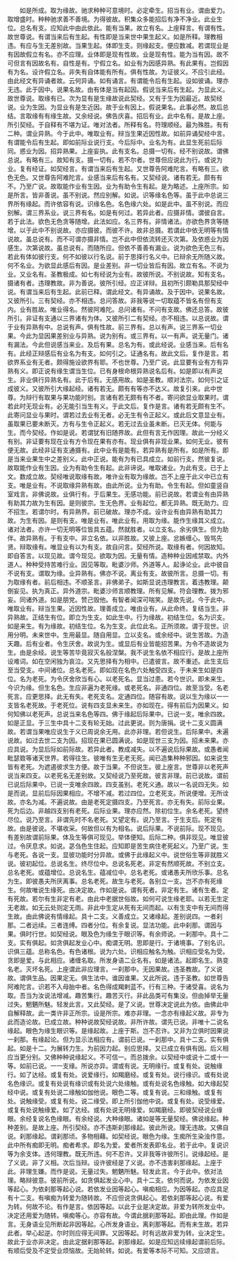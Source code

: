 <!-- { "loadSidebar": true } -->
　　如是所成。取为缘故。驰求种种可意境时。必定牵生。招当有业。谓由爱力。取增盛时。种种驰求善不善境。为得彼故。积集众多能招后有净不净业。此业生位。总名有支。应知此中由此依此。能有当果。故立有名。上座释言。有谓有性。故世尊说。有谓当来后有生起。有性即是当来世中果生起义。如是所释。理教相违。有应与生无差别故。当果生起。体即生支。则缘起支。便应数减。若谓现业是有因故假立有名。亦不应理。业体即是现有性故。业是现有性。能为当有因。故不可但言有因故名有。自性是有。宁假立名。如业有为因感异熟。有此果有。岂假因有为名。设许假立名。非失有自体能有所有。俱有性故。为证彼义。不应引此经。由此经文有异诵者故。云何异诵。如有诵言。有谓能令后有生起。设如彼诵。理亦无违。此于因中。说果名故。由有体是当有起因。假说当来后有生起。为显此义。故世尊说。取缘有已。次为显有是生缘故说此契经。又有于生为因最近。故契经说。业为生因。为显业有是生近因。故于业有因上。假说果名。此事必然。故后总结。言取缘有有缘生故。又余经说。佛告庆喜。招后有业。此中名有。是故上座。所引契经。于自释有不堪为证。唯对法者。所释有名。符理顺经。最为殊胜。有有二种。谓业异熟。今于此中。唯取业有。辩当生果近因性故。如前异诵契经中言。有谓能令后有生起。即如前际业说行支。今后际中。业名为有。此显生死前后际同。惑业为因。招异熟果。上座妄执。此有支名。总摄一切有。经不别说故。谓佛总说。有略有三。故知有支。摄一切有。若不尔者。世尊但应说此为行。或说为业。复有经证。如契经言。有谓当来后有生起。又世尊告阿难陀言。有略有三。欲色无色。又世尊告阿难陀言。业感当来后有名有。又契经说。诸有若无。颇有有不。乃至广说。故取能作业有生因。业为有助令生有起。是为略述。上座所宗。如是所言。皆非善说。虽不别说。然应别解。如说。识等缘名色等。虽于此中总说三界所有缘起。而许依容有说。识缘名色。名色缘六处。如是此中。虽不别说。而应别解。谓三界系业。说三界有名。如是有何过。若异此者。应摄非情。谓彼自言。若于此法。欲色无色贪等随增。此法如应。名三界有。非情诸法。亦欲色界贪等随增。以于此中不别说故。亦应摄彼。而彼不许。故非总摄。若谓此中依无明等有情说故。虽总说有。而不可谓亦摄非情。岂不此中但依流转还灭次第。及依惑业为因感生。次第说故。虽总说有。而随所应。但依不善善有漏业。说为欲色无色三有。若此有体如彼行支。何不如彼以行名说。前于思择行名义中。已辩余无所随义故。何不名业。为欲显此感后有因。是业差别。非一切业皆后有因。故立有名。不说为业。又业名有。圣教极成。如七有经说为业有。故彼所说。不别说故。知有支名。摄诸有者。违理教故。非为善说。彼所引经。应正详辩。且初所引颇勒具那契经中说。有谓当来后有生起。此前已释。谓此经文。有异诵故。及于因中。说果名故。又彼所引。三有契经。亦不相违。总问答故。非我等说一切取蕴不皆名有但有支内。业有胜故。唯业得名。然彼阿难陀。总问诸有。不问有支故。佛还总答。故彼所引。非证有支通以三界诸有为体。又彼所引二有契经。亦不相违。以总说故。谓于业有异熟有中。总说有声。俱有性故。前三界有。总以有声。说三界系一切业果。今此为显因果差别业与异熟。说为别有。或三界有。以一有声。说无量门。诸有漏法。今此但说感当来业。及后有果。总名为有。或此经说。业感当来。后有名有。此经正辩感后有业名为有支。如何引之。证通名有。故此文后。复作是言。若欲界系业有无者。颇得施设欲界有耶。不也世尊。乃至广说。此显要有业有方有异熟有义。即正说有缘生谓当生位。已有身根命根异熟说名后有。如是即以有声说生。非业俱行异熟名有。此于后有。无感用故。如是圣教。顺对法宗。如何引之证成彼义。又彼所引大缘起经。诸有若无。颇有有等亦不达义。故复引来。此中世尊。为辩行有取果与果功能时别。言诸有若无颇有有不者。寄问欲显业取果时。谓若此时无现业有。必无能引当生有义。于此文后。复作是言。诸有若无颇有生不。此寄问显业与果时。谓若过去业有无者。必无生有令正起义。或此后文意显业有。虽取果已要未断灭。方有与生令正起义。若无过去业虽未断。已灭无体。何能与生。而今契经。作如是说。若谓犹有旧随界故。此但有言无作因理。故此一分经义有别。非证要有现在业有方令现在果有亦有。现业俱有非现业果。如何无业。彼有便无故。此经非证有支通摄有。此中业有是能有。若异熟有是所有。如是所有。即是当来业果生中之差别义。此中正说。能有为有已具成立。如前行支。然彼复说。故取能作业有生因。业为有助令生有起。此非谛说。唯取诸业。为此有支。已于上文。数成立故。契经唯说取缘有故。唯许业有取为缘故。岂不上座于此义中已立有支。唯是业有。不说取缘异熟有故。由此所说。业为有助。令生有起。但如童竖自室戏言。非佛说故。业俱行有。于后果生。无感功能。前已说故。若谓业有由异熟有助其力故为生有因。是则彼宗。生无色界。业有起位。都无异熟。既无助力。应不招生。若谓尔时。有异熟界。前已破故。理亦不成。设许业有由异熟有助其力故。为生有因。是则有支。唯是业有。唯此业有。用取为缘。能作生缘其义成立。诸对法者。亦许一切无明等位皆具五蕴。然就胜者。以立支名。余劣俱生。但为助伴。故异熟有。于有支中。非立名依。以非胜故。又彼上座。忿嫉缠心。毁骂先贤。辩取缘有。唯显业有以为有支。故自问言。契经所说。取缘有者。何因故知。即自答言。以现见故。谓今现见。欲取为因。无量有情。造种种业因戒禁取。内外道人。种种受持苦难行业。因见等取。毗婆沙师。外道等人。起诤论业。此中彼自不说有支。谓取为缘。业异熟有。佛亦不说。离业有支。故彼所言。总摄一切。有为取缘有者。前后相违。不顺圣言。非佛弟子。如斯显说违理教言。着违教理。颠倒妄见。执为真正。异外道宗。毗婆沙师言顺教理。所有见解。符会理教。拨为邪妄。同诸外道。如是朋党。赞己毁他。有智者闻深可喘笑。是故先说。今于此中。唯取业有。辩当生果。近因性故。理善成立。唯由业有。从此命终。复结当生。非异熟故。正结生有位。即立为生支。如此生中。行为缘故。初结生位。名为识支。如是来生。有为缘故。初结生位。名为生支。此位此名。正所须故。谓于现世。识用分明。未来世中。生用最显。随自用显。立以支名。或余经中。说生苦故。为造天趣。后有业者。令生厌舍。故说为生。或显后有业皆能招苦果。为令不造故说为生。由是余经。说生等苦毕竟寂灭名般涅槃。我不说生名依不相应行。是故上座所设难词。如在空闲独为哀泣。又先思择有为相中。已遣彼言。故不重述。此生支后至当受支。中间诸位。总名老死。即如现在名色六处触受四支。于未来生如是四位。名为老死。为令厌舍欣当有心。以老死名。显当过患。若今世识。即未来生。今识为缘。但生名色。生应非遍为老死缘。或老死名。非通四位。故至当受。名老死言。应更思择。此无有失。老死支名。定通四位。随容有故。说以生为缘以一一支皆名老死故。于老死位。说有四支显未来生。亦如现在。得有前后为因果义。如何知佛以老死声。总说当来名色等四。佛于缘起后际果中。已说一支。唯余四故。如是正显。于三生中具十二支有轮无始。过此更说。则为唐捐。说十二支义圆满故。若谓当果唯应说生于义已周说余无用。此亦非理。若但说生。后际果中。未遍说故。如过去世二支为因。招现在果已圆满说。如是现世三支为因。招未来果。亦应具说。为显后际如前际故。若异此者。教成减失。以不遍说后际果故。或愚者闻毗瑟笯等诸天世界。若得往生。彼唯有生无老无死。闻已造集种种邪因。如来说生皆有老死。为遮遏彼求生方便。故于当果。不但说生。彼上座言。世尊非以老死声说当来四支。以老死名无差别故。又契经说乃至死故。彼言非理。前已说故。谓前已说后际果中。已说一支唯余四故。四支虽别。老死义通。故以一名说四无失。如是而说。显前后际因果相应。不增不减。若过四位。立老死支。所说便增。无所诠故。亦名为减。不遍说故。由是老死定摄四支。乃至死言。亦无有失。前际业果。死为后边。非越四支别有老死。后际业果。理亦应然。除初位生。余名老死。望终尽位。说乃至言。非谓先时不名老死。又望定有。说乃至言。于生支后。死定有故。由是彼说。不堪收采。何故但以有为相名。说后际果。不说前际。现不现见。有差别故谓前际果。体及生等俱可现见。举体便知。后际二种。俱非现见。唯显彼过。令厌息求。如说。苾刍色生住起。应知即是苦生病住老死起义。乃至广说。生与老死。各说一支。显彼功能时分异故。或佛于此缘起义中。说世俗生等非就胜义说。彼初起位。总说名生。终尽位中。总说名死老。非定有然顺死故。不别立支。总名老死。或蕴增位。总说名生。蕴减位中。总名老死。或诸愚夫所欣乐事。总名为生。即彼愚夫所厌离事。总名老死。故生与老死。各别立一支。岂不亦有死缘生。何故唯说生缘死。由决定故。作如是说。谓有死者。非定有生。诸有生者。定有死故。若尔有生非定有老。由此中老据世俗故。如何可说生缘老耶。以若无生定无老故。如无云处则定无雨。非此中生定从死有无间而起。以有生支中有无间而得生故。由此佛说有情缘起。具十二支。义善成立。又诸缘起。差别说四。一者刹那。二者远续。三者连缚。四者分位。有余复说。显法功能。此中刹那。谓因与果。俱时行世。如契经说。眼及色为缘生于眼识等。有余师说。一刹那中。具十二支。实有俱起。如贪俱起发业心中。痴谓无明。思即是行。于诸境事。了别名识。识俱三蕴。总称名色。有色诸根。说为六处。识相应触名为触。识相应受名为受。贪即是爱。与此相应。诸缠名取。所发身语二业名有。如是诸法。起即名生。熟变名老。灭坏名死。上座谓此非应理言。一刹那中。无因果故。违圣教故。了义说故。谓俱生品。因果定无。俱生法中。谁因谁果。又此所说。违于圣教。如世尊告阿难陀言。识若不入母胎中者。名色得成羯剌蓝不。行有三种。于诸受喜。说名为取。吾当为汝说法增减。趣苦集行。趣苦灭行。非此品类可有集没。但由掉举无量过失。魍魉所魅。轻发此言。又此契经。是了义说。世尊决定说此为依。由佛此中自解释故。此一类许非正所宗。设是所宗。难亦非理。一念亦有缘起义故。非专为此而造论故。已成立故。种种说故契经说故。非所许故。谓先已说。非唯十二说名缘起。眼色为缘生眼识等。是缘起故。上座于斯。岂不忍许。又非为立俱时因果说一刹那。有缘起论。但为显示法相应有。谓前已说。一刹那中。具十二支。实有俱起。如是十二。为展转力生。为前因力起。别应思择。又已成立有俱有因。后义相应当更分别。又佛种种说缘起义。不可信一。而总拨余。以契经中或说十二或十一等。如前已说。一一支缘。所说亦异。谓或有说。无明缘行。或复有处。说触缘行。如了达经。或复有处。说爱缘行。如羯磨经。或复有处。说行缘识。或有处说名色缘识。或复有处说有缘识或有处说六处缘触。或有处说名色缘触。如大缘起契经中说。或复有处说二缘触如伽他说。眼色二等。或复有说。三和缘触。或复有处。说触缘受。或复有处。说二缘受。即上所引伽他中说。或复有处。说受缘爱。或复有处说触缘爱。如了达经。或有处说无明缘爱。如羯磨经。即彼契经说业缘眼。余经复说名色缘眼。有余经说。大种缘眼。诸如是等无量契经。佛说缘起。种种差别。是故上座。所引契经。亦不违斯刹那缘起。彼此所说。理无违故。又佛自说。刹那缘起。谓刹那顷。多物相藉。如契经说。眼色为缘。生痴所生染浊作意。此中所有痴即无明。痴者希求。即名为爱。爱者所发表即名业。若于此中。复说识等为余支体。违何理教。既无所违。何不忍许。又非我等许彼所引。说缘起经。是了义说。非了义相。次后当辩。设许彼经是了义说。亦不违害刹那缘起。上座于此。非理生嫌。而作是说。无量过失。魍魉所魅。轻发此言。今于此中。依对法理。略辩彼意。彼前所说。如贪俱起发业心中。具十二支。依何而说。为依发业因等起心。为依刹那等起心说。若依发业因等起心。嗔痴相应。为因等起。亦应具足有十二支。有嗔痴为转爱为随转故。不应但说贪俱起心。若依刹那等起心说。有爱为转。何故不论。有作是言。依因等起。以此于业是决定故。非爱为转所发业中。决定还用爱为随转。嗔痴等心。亦容有故。今谓此据刹那等起。即由此理。作如是言。无身语业见所断起非因等起。心所发身语业。离刹那等起。而有未生故。若异此者。举心起逆。尔时则应得无间罪。又因等起。时有远故非爱为转。业决定生。故此于业亦非决定。由此定据刹那等起。刹那缘起。如是应知远续缘起谓前后际。有顺后受及不定受业烦恼故。无始轮转。如说。有爱等本际不可知。又应颂言。
